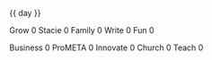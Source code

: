 {{ day }}

Grow 0
Stacie 0
Family 0
Write 0
Fun 0

Business 0
ProMETA 0
Innovate 0
Church 0
Teach 0
